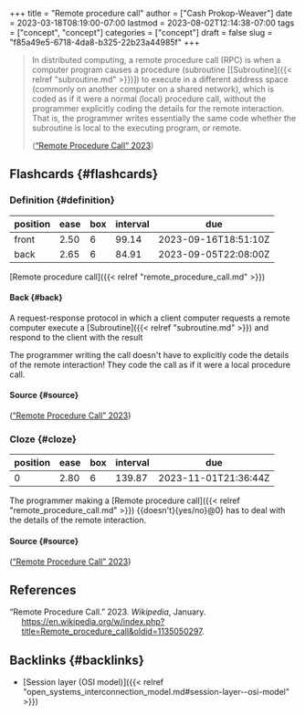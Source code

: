 +++
title = "Remote procedure call"
author = ["Cash Prokop-Weaver"]
date = 2023-03-18T08:19:00-07:00
lastmod = 2023-08-02T12:14:38-07:00
tags = ["concept", "concept"]
categories = ["concept"]
draft = false
slug = "f85a49e5-6718-4da8-b325-22b23a44985f"
+++

> In distributed computing, a remote procedure call (RPC) is when a computer program causes a procedure (subroutine [[Subroutine]({{< relref "subroutine.md" >}})]) to execute in a different address space (commonly on another computer on a shared network), which is coded as if it were a normal (local) procedure call, without the programmer explicitly coding the details for the remote interaction. That is, the programmer writes essentially the same code whether the subroutine is local to the executing program, or remote.
>
> (<a href="#citeproc_bib_item_1">“Remote Procedure Call” 2023</a>)


## Flashcards {#flashcards}


### Definition {#definition}

| position | ease | box | interval | due                  |
|----------|------|-----|----------|----------------------|
| front    | 2.50 | 6   | 99.14    | 2023-09-16T18:51:10Z |
| back     | 2.65 | 6   | 84.91    | 2023-09-05T22:08:00Z |

[Remote procedure call]({{< relref "remote_procedure_call.md" >}})


#### Back {#back}

A request-response protocol in which a client computer requests a remote computer execute a [Subroutine]({{< relref "subroutine.md" >}}) and respond to the client with the result

The programmer writing the call doesn't have to explicitly code the details of the remote interaction! They code the call as if it were a local procedure call.


#### Source {#source}

(<a href="#citeproc_bib_item_1">“Remote Procedure Call” 2023</a>)


### Cloze {#cloze}

| position | ease | box | interval | due                  |
|----------|------|-----|----------|----------------------|
| 0        | 2.80 | 6   | 139.87   | 2023-11-01T21:36:44Z |

The programmer making a [Remote procedure call]({{< relref "remote_procedure_call.md" >}}) {{doesn't}{yes/no}@0} has to deal with the details of the remote interaction.


#### Source {#source}

(<a href="#citeproc_bib_item_1">“Remote Procedure Call” 2023</a>)

## References

<style>.csl-entry{text-indent: -1.5em; margin-left: 1.5em;}</style><div class="csl-bib-body">
  <div class="csl-entry"><a id="citeproc_bib_item_1"></a>“Remote Procedure Call.” 2023. <i>Wikipedia</i>, January. <a href="https://en.wikipedia.org/w/index.php?title=Remote_procedure_call&oldid=1135050297">https://en.wikipedia.org/w/index.php?title=Remote_procedure_call&#38;oldid=1135050297</a>.</div>
</div>


## Backlinks {#backlinks}

-   [Session layer (OSI model)]({{< relref "open_systems_interconnection_model.md#session-layer--osi-model" >}})
